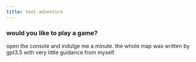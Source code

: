 ```yaml
---
title: text adventure
---
```


### would you like to play a game?

open the console and indulge me a minute. the whole map was written by gpt3.5 with very little guidance from myself.

<script>
  const __bold = "font-weight: bold";
  const __normal = "font-weight: normal";
  const __italic = "font-style: italic";
  const __invalid = "Invalid command. Type 'help' for help.";
  const __prompt = "What would you like to do?";
  const _log = console.log;

  ["help", "yes", "no", "forward", "backward", "forwards", "backwards", "left", "right", "interact", "take", "leave", "where", "use"].forEach((x) => {
    _gen(x, "_" + x);
  });
  
  function _gen(trigger, fn) {
    Object.defineProperty(window, trigger, {
      get: function() {
        return window[fn]();
      }
    });
  }

  function _help() {
    _log("%cforward: %cMove forwards", __bold, __normal);
    _log("%cbackward: %cMove backwards", __bold, __normal);
    _log("%cleft: %cMove left", __bold, __normal);
    _log("%cright: %cMove right", __bold, __normal);
    _log("%cinteract: %cInteract with an entity", __bold, __normal);
    _log("%cuse: %cUse an item from your inventory", __bold, __normal);
    _log("%ctake: %cTake an item from the ground", __bold, __normal);
    _log("%cleave %cExit a conversation", __bold, __normal);
    _log("%cwhere %cDescribe your surroundings", __bold, __normal);
  }

  function _yes() {
    if(!player.location) {
      setDarkTheme();
      addFog();
      return _move("entrance");
    } else {
      const actor = actors.find((x) => x.location === player.location);
      if(actor) {
        const interaction = actor.interact[player.conversation];
        if(interaction && interaction.yes) {
          player.conversation = interaction.yes;

          _log("%c%s%c\n\n\"%s\"", __italic, actor.interact[interaction.yes].action, __normal, actor.interact[interaction.yes].quote);
          return _interact_responses(actor, actor.interact[interaction.yes]);
        }
      }
      return __invalid;
    }
  }

  function _no() {
    if(!player.location) {
      setTimeout(() => history.back(), 2000);
      return "Fine then. Be that way :(";
    } else {
      const actor = actors.find((x) => x.location === player.location);
      if(actor) {
        const interaction = actor.interact[player.conversation];
        if(interaction && interaction.no) {
          player.conversation = interaction.no;

          _log("%c%s%c\n\n\"%s\"", __italic, actor.interact[interaction.no].action, __normal, actor.interact[interaction.no].quote);
          return _interact_responses(actor, actor.interact[interaction.no]);
        }
      }
      return __invalid;
    }
  }

  function _try_move(dir) {
    if(!player.location) { _log("You are not playing (yet)"); return "Would you like to play a game? (yes/no)"; }

    const target = map[player.location].exits.find((x) => x.direction == dir);
    if(!target) {
      _log("Your way is blocked.");
      return __prompt;
    }

    const dest = map[target.room];
    if(dest.requires) {
      if(!player.inventory.includes(dest.requires)) {
        _log(dest.lacks_requirements);
        return __prompt;
      }
    }

    return _move(target.room);
  }

  function _forward() { return _try_move("forward"); }
  function _forwards() { return _forward(); }

  function _backward() { return _try_move("backward"); }
  function _backwards() { return _backward(); }
  
  function _left() { return _try_move("left"); }
  function _right() { return _try_move("right"); }

  function _use() {
    if(!player.location) { _log("You are not playing (yet)"); return "Would you like to play a game? (yes/no)"; }

    if(player.inventory.length === 0) {
      _log("You have nothing to use.");
    } else {
      const usable = player.inventory.filter((x) => !player.used.includes(x)).find((x) => items.find((y) => y.id == x).use_at === player.location);
      if(usable) {
        const it = items.find((y) => y.id == usable);
        player.used.push(usable);
        if(it.use_grants) {
          player.inventory.push(it.use_grants);
          
          const added = items.find((x) => x.id === it.use_grants);
          if(added.triggers) { _trigger(added.triggers); }
        }

        _log(it.use);
      } else { _log("You do not see a use for anything you're currently carrying."); }
    }

    return __prompt;
  }

  function _move(to) {
    console.clear();
    if(to != player.location) { player.conversation = null; }

    player.location = to;
    var loc = map[to];

    _log("%cCurrent location: %c%s", __bold, __normal, loc.name);

    const found = items.filter((x) => x.location === player.location && !player.inventory.includes(x.id));
    if(found.length > 0) {
      _log("%s\n\n%c%s", loc.description, __italic, loc.items);
    } else {
      _log(loc.description);
    }

    const format_str = loc.exits.map((_) => "%c%s: %c%s").join("\n\n");
    const varargs = loc.exits.flatMap((x) => [__italic, x.direction, __normal, x.description]);
    _log(format_str, ...varargs);

    const actor = actors.find((x) => x.location === to);
    if(actor) {
      _log("%c%s%c\n\n%s", __bold, actor.encountered, __normal, actor.description);
    }

    return __prompt;
  }

  function _take() {
    if(!player.location) { _log("You are not playing (yet)"); return "Would you like to play a game? (yes/no)"; }

    const found = items.filter((x) => x.location === player.location && !player.inventory.includes(x.id));
    if(found.length === 0) {
      _log("There is nothing here to take. Type 'help' for help.");
      return __prompt;
    }

    found.forEach((x) => {
      player.inventory.push(x.id);
      if(x.triggers) { _trigger(x.triggers); }
      _log(x.take);
    })

    return __prompt;
  }

  function addFog() {
    var wrapper = document.createElement("div");
    wrapper.style.position = "fixed";
    wrapper.style.height = "100vh";
    wrapper.style.width = "100vw";
    wrapper.style.top = 0;
    wrapper.style.left = 0;

    for(let i = 1; i <= 3; i++) {
      var container = document.createElement("div");
      container.id = "foglayer_0" + i;
      container.classList.add("fog");
      for(let j = 1; j <= 2; j++) {
        var child = document.createElement("div");
        child.classList.add("image0" + j);
        container.appendChild(child);
      }
      wrapper.appendChild(container);
    }

    document.querySelector("body").appendChild(wrapper);
  }

  function _trigger(png) {
    var img = document.createElement("img");
    img.src = "assets/" + png;
    img.style.position = "fixed";
    img.style.top = "20%";
    img.style.left = "50%";
    img.classList.add("flip");
    document.querySelector("article").appendChild(img);
    setTimeout(() => img.remove(), 3000);
  }

  function _leave() {
    if(!player.location) { _log("You are not playing (yet)"); return "Would you like to play a game? (yes/no)"; }

    if(player.conversation === null) {
      _log("You aren't speaking to anyone. Type 'help' for help.");
      return __prompt;
    }

    player.conversation = null;
    return _move(player.location);
  }

  function _where() {
    if(!player.location) { _log("You are not playing (yet)"); return "Would you like to play a game? (yes/no)"; }

    return _move(player.location);
  }

  function _interact() {
    if(!player.location) { _log("You are not playing (yet)"); return "Would you like to play a game? (yes/no)"; }

    const actor = actors.find((x) => x.location === player.location);
    if(!actor) {
      _log("You look around, but do not see anyone to speak with. Type 'help' for help.");
      return __prompt;
    }

    var state = player.conversation === null ? "initial" : actor.interact[player.conversation].next;
    player.conversation = state;

    if(!state) {
      _log("%c%s%c seems to have no interest in speaking with you.", __italic, actor.name, __normal);
      return __prompt;
    }

    _log("%c%s%c\n\n\"%s\"", __italic, actor.interact[state].action, __normal, actor.interact[state].quote);

    return _interact_responses(actor, actor.interact[state]);
  }

  function _interact_responses(actor, state) {
    var responses = [];
    if(state.yes) { responses.push("yes"); }
    if(state.no) { responses.push("no"); }
    if(state.next) { responses.push("interact"); }
    responses.push("leave");

    return "How would you like to respond? (" + responses.join("/") + ")";
  }

  var player = {
    "inventory": [],
    "used": [],
    "location": null,
    "conversation": null
  };

  const actors = [
    {
      "id": "mysterious_figure",
      "name": "Mysterious Figure",
      "location": "courtyard",
      "encountered": "You hear a twig crack in the bushes...",
      "description": "A mysterious figure, cloaked in tattered robes, stands by the crumbling statue, seemingly lost in thought. They might have information to share if you approach them.",
      "interact": {
        "initial": {
          "action": "The cloaked figure turns slowly to face you, their eyes hidden beneath the shadow of their hood. A whisper of a voice escapes their lips.",
          "quote": "Greetings, traveler. You have stumbled upon a place long forgotten by the world.",
          "next": "final"
        },
        "final": {
          "action": "The figure's hooded head tilts slightly, as if considering.",
          "quote": "Curiosity, a common trait among newcomers. Few ever return from the depths of this castle, but if you must press on, do so with caution. The past clings to these walls, and not all secrets are meant to be uncovered."
        }
      }
    },
    {
      "id": "ghostly_cat",
      "name": "Gertrude",
      "location": "kitchen",
      "encountered": "You look down and see a figure, shimmering and translucent grey.",
      "description": "A ghostly cat, its form faint and ethereal, prowls silently among the ruins of the kitchen. Its eyes shimmer with an otherworldly light, and it occasionally emits a soft, mournful meow.",
      "interact": {
        "initial": {
          "action": "As you focus your thoughts on the spectral cat, you feel a gentle, ghostly presence entering your mind.",
          "quote": "Welcome, traveler. You have a kindred spirit, for you can see beyond the veil of the living. I am Gertrude, bound to this castle by secrets and unfinished business. Do you seek the relics that hold the castle's secrets, traveler?",
          "yes": "1", "no": "2", "next": "pet"
        },
        "pet": {
          "action": "As you reach down to pet the ethereal creature, your hand passes directly through.",
          "quote": "A kind gesture, traveler, but I exist beyond the realm of touch. I am but a whisper of the past, bound by spectral chains to this place. Continue your exploration, and be careful, for this place is full of mysteries."
        },
        "1": {
          "action": "Gertrude's ethereal presence lingers in your mind, and it asks,",
          "quote": "Ah, a seeker of the relics, I see. There have been many before you, and I hope you do not share their misfortune."
        },
        "2": {
          "action": "Gertrude's spectral presence seems to accept your answer, and it continues,",
          "quote": "I see that your journey may follow a different path, one not bound to the relics and secrets of this castle. Be mindful of the choices you make, for this place has many mysteries, and not all may be revealed to those who do not seek them."
        }
      }
    }
  ];

  const items = [
    {
      "id": "rusty_key",
      "location": "courtyard",
      "take": "Amidst the overgrown bushes, you notice a glimmer of metal – it's a rusty key partially buried in the soil. You put the rusty key in your pocket, and it leaves a slight tinge of red on your fingers."
    },
    {
      "id": "torch",
      "location": "entrance",
      "take": "You reach up and remove a torch from its position on the wall. It casts flickering shadows on the ground ahead of you."
    },
    {
      "id": "ancient_diary",
      "location": "courtyard",
      "take": "A tattered, ancient diary lies beneath the shadow of the twisted tree. As you pick up the diary, a page falls out. You add the page to your pocket and discard the tattered remains of the book."
    },
    {
      "id": "sealed_letter",
      "location": "study",
      "description": "",
      "take": "Among the scattered scrolls on the desk, you notice a sealed letter with a mysterious wax seal, seemingly untouched for centuries. It is a delicate and aged piece of parchment, slightly yellowed, and it bears a wax seal in the shape of a stylized castle tower, a symbol of importance and authority. The wax is now brittle, and tiny cracks have formed with age."
    },
    {
      "id": "tattered_map",
      "location": "study",
      "take": "On a bookshelf, a tattered map is tucked between the pages of an old book. You pick up the map and study it. It depicts a detailed layout of the castle and its surrounding grounds. The lines are drawn in faded ink, and certain areas of the map are smudged, making it challenging to decipher. Nonetheless, you manage to decipher a trail of dotted lines leading from the castle's main hall to an area labeled \"Treasury\"."
    },
    {
      "id": "dusty_book",
      "location": "library",
      "take": "You notice a peculiar, dust-covered book on a lectern near the fireplace, seemingly distinct from the rest. Its title is written in ornate, calligraphic script: \"Chronicles of the Castle.\" As you carefully blow off the layers of dust and open the book, you discover it contains the following passage:\n\n\"In the year 1782, during the reign of King Arthur IV, this castle was abandoned for reasons unknown. The last residents, the Carmichael family, vanished without a trace. Legends speak of hidden chambers, unclaimed treasures, and an underground labyrinth said to house the castle's deepest secrets. As the years passed, the castle fell into disrepair, and tales of hauntings and unexplained phenomena grew.\n\nIt is said that the key to unlocking the castle's mysteries lies within a set of four ancient relics: the Serpent's Medallion, the Silver Chalice, the Ebon Dagger, and the Moonstone Amulet. These relics are believed to be scattered throughout the castle and must be united to uncover the truth that has been concealed for centuries.\""
    },
    {
      "id": "crypt_key",
      "location": "library",
      "take": "A hidden compartment within one of the bookshelves reveals a curious, ancient-looking key. The key is heavy and feels substantial in your hand. Its bow is ornately designed with intricate patterns of twisting vines and leaves. Despite the passage of time, the key is remarkably well-preserved. As you turn it over, you notice a small inscription on the side of the bow. The letters are faded but still legible. They read: \"Crypt Key\".",
      "use_at": "hidden_compartment",
      "use": "You insert the crypt key into the chest and it turns with a pleasing click. As you sift through the contents, your fingers brush against something cold and unyielding. You carefully pull it from the chest, revealing a magnificent Ebon Dagger. Its hilt is fashioned from dark obsidian, inlaid with intricate silver patterns.",
      "use_grants": "ebon_dagger"
    },
    {
      "id": "serpent_medallion",
      "location": "chamber",
      "take": "The Serpent's Medallion is a breathtaking and enigmatic artifact. It's crafted from a lustrous, dark green gemstone, which glistens with an otherworldly sheen. The gem is expertly carved into the form of a serpent coiled around a circular base, its eyes formed from glistening, pale emeralds.\n\nThe surface of the medallion seems to ripple with an ethereal energy, and a faint, melodious hum emanates from it, a sound that's both eerie and captivating. As you hold it in your hand, you can feel a subtle vibration, as if it's resonating with the mysteries of the castle.",
      "triggers": "serpent_medallion.png",
      "use_at": "treasury",
      "use": "You approach the four pedestals in the hidden treasury, the Serpent's Medallion clutched in your hand. As you carefully place the medallion on its designated pedestal, a resonant vibration fills the chamber, causing the walls to reverberate with an otherworldly energy. The voices you heard earlier in the Chamber of Whispers return, their murmurs now clearer and more focused. They seem to speak in unison, though their words remain cryptic.\n\nThe previously dimly lit treasury suddenly bathes in a haunting, spectral radiance. The ghostly light from the medallion spreads, illuminating the entire chamber with an eerie, yet mesmerizing glow and exposing a previously unnoticed passage in the wall leading deeper into the heart of the castle."
    },
    {
      "id": "ebon_dagger",
      "location": "hidden",
      "triggers": "ebon_dagger.png",
      "use_at": "treasury",
      "use": "You approach the four pedestals in the hidden treasury, the Ebon Dagger gripped firmly in your hand. The moment the dagger touches the pedestal, it becomes enveloped in an eerie, silvery mist, as if the blade is absorbing the very essence of the chamber. As the spectral mist dissipates, a section of the wall behind the pedestals begins to shift and rotate, revealing a hidden mural. The mural depicts a series of cryptic scenes, possibly hinting at the locations of the remaining relics."
    }
  ];

  const map = {
    "entrance": {
      "name": "Entrance",
      "description": "You find yourself at the entrance of a mysterious and long-forgotten castle. The towering, weathered stone walls stretch high above you, cloaked in shadows that seem to dance with secrets of the past. The floor is uneven cobblestone, worn smooth by centuries of footprints. Dim torches in iron sconces line the walls, casting a feeble, flickering light that barely pierces the gloom. An eerie silence hangs in the air, broken only by the distant echoes of your own footsteps.",
      "items": "It looks like you could retrieve a torch from one of the wall sconces if you wanted.",
      "exits": [
        {
          "direction": "left",
          "room": "courtyard",
          "description": "A massive, heavy wooden door to your left leads to the castle's courtyard, where an overgrown garden awaits exploration."
        },
        {
          "direction": "forward",
          "room": "main_hall",
          "description": "Directly ahead, a grand archway leads deeper into the castle's main hall, where more mysteries await."
        },
        {
          "direction": "right",
          "room": "cellar",
          "description": "To your right, a narrow stone staircase descends into the murky depths of the castle's cellar, a place where forgotten secrets might be hidden."
        }
      ]
    },
    "courtyard": {
      "name": "Courtyard",
      "description": "As you push open the heavy wooden door, you step into a once-grand courtyard now overgrown with wild foliage. The courtyard's stone pathway is cracked and partly concealed by encroaching vines and unruly bushes. A twisted, ancient tree stands at the center, its branches reaching out like gnarled fingers, casting eerie shadows on the ground. To your left, a crumbling statue of an unknown figure is nearly engulfed by ivy. The air is thick with the earthy scent of damp soil and the distant sound of birdsong.",
      "items": "Something catches your eye amongst the foliage.",
      "exits": [
        {
          "direction": "backward",
          "room": "entrance",
          "description": "Behind you is the castle's entrance, the only visible way back inside."
        },
        {
          "direction": "left",
          "room": "shed",
          "description": "On the far side of the courtyard, there's a small, weather-beaten shed that might hold tools or hidden treasures."
        },
        {
          "direction": "right",
          "room": "main_hall",
          "description": "A cracked path leads to the entrance of the castle's main hall, hinting at further exploration."
        }
      ]
    },
    "main_hall": {
      "name": "Main Hall",
      "description": "You pass through the grand archway and find yourself in the castle's imposing main hall. Enormous stone pillars rise up to support a towering, vaulted ceiling, while faded tapestries, once vibrant with color, hang in tatters from the walls. Dim light filters in through grimy, leaded glass windows, casting eerie patterns on the cold, stone floor. An overpowering sense of history and foreboding fills the air.",
      "exits": [
        {
          "direction": "left",
          "room": "courtyard",
          "description": "To your left, a cracked path leads back to the overgrown courtyard, where nature has started to reclaim its space."
        },
        {
          "direction": "right",
          "room": "library",
          "description": "Across the hall, a heavy wooden door stands slightly ajar, revealing the entrance to the castle's forgotten library."
        },
        {
          "direction": "forward",
          "room": "dining_hall",
          "description": "An ornate set of double doors at the far end of the hall beckons you toward the castle's grand dining hall."
        }
      ]
    },
    "wine_cellar": {
      "name": "Wine Cellar",
      "description": "Pushing open the heavy wooden door, you enter the wine cellar, a dimly lit chamber filled with the intoxicating scent of aged wine. Rows of wooden wine racks line the walls, each bearing bottles of varying shapes and sizes covered in a thick layer of dust. The soft glow of your torch illuminates the labels on some of the bottles, hinting at rare vintages from long ago. A heavy, musty air hangs in the room, and the temperature is noticeably cooler here.",
      "exits": [
        {
          "direction": "backward",
          "room": "cellar",
          "description": "The heavy door behind you leads back into the general cellar area."
        },
        {
          "direction": "forward",
          "room": "main_hall",
          "description": "Returning to the main hall is possible through a set of wooden stairs leading upward."
        }
      ]
    },
    "dining_hall": {
      "name": "Dining Hall",
      "description": "You open the grand double doors and enter the castle's dining hall, a vast and opulent space that once hosted extravagant feasts. A long, weathered wooden table stretches the length of the room, adorned with tarnished silverware and fine china, long past its prime. Tattered tapestries hang on the stone walls, depicting scenes of a forgotten era, and a massive crystal chandelier hangs from the vaulted ceiling, now dim and lifeless. The room is filled with an eerie stillness, and the faint echo of your footsteps is the only sound that breaks the silence.",
      "exits": [
        {
          "direction": "backward",
          "room": "main_hall",
          "description": "The grand double doors behind you provide an exit back into the main hall."
        },
        {
          "direction": "left",
          "room": "kitchen",
          "description": "A door to your left leads to the castle's abandoned kitchen, a place where you may discover remnants of culinary secrets."
        },
        {
          "direction": "right",
          "room": "library",
          "description": "A set of ornate doors to your right beckons you to explore the castle's library, with the promise of hidden knowledge."
        }
      ]
    },
    "cellar": {
      "name": "Cellar",
      "description": "You descend the narrow stone staircase into the castle's dark and musty cellar. The air grows colder and damp, and the flickering light of your torch casts eerie shadows on the uneven stone walls. The cellar is divided into sections, with various barrels, crates, and dusty bottles stacked haphazardly. It's clear that this space was once used for storage, but it's now filled with cobwebs and an eerie silence.",
      "exits": [
        {
          "direction": "backward",
          "room": "entrance",
          "description": "The stone staircase leads back up to the entrance of the castle, your escape route."
        },
        {
          "direction": "forward",
          "room": "wine_cellar",
          "description": "A heavy wooden door on the far wall appears to lead to a more specialized wine storage area."
        },
        {
          "direction": "left",
          "room": "secret_passage",
          "description": "A narrow corridor to your left seems to disappear into darkness, hinting at the possibility of a hidden passage."
        },
      ]
    },
    "library": {
      "name": "Library",
      "description": "As you push open the heavy wooden doors, you step into the castle's library, a room brimming with the aura of forgotten knowledge. Tall, dusty bookshelves line the walls, their wooden frames covered in cobwebs and the shelves themselves holding countless ancient tomes. Faded, worn rugs cover the stone floor, muffling your footsteps as you explore. A large, ornate fireplace stands along one wall, its hearth long cold and covered in soot. The room is bathed in a dim, otherworldly light filtering in through leaded glass windows. The air is heavy with the scent of old paper and leather bindings.",
      "items": "Scattered amongst the books are a variety of useful looking items.",
      "exits": [
        {
          "direction": "backward",
          "room": "dining_hall",
          "description": "You can return to the dining hall through the ornate doors behind you."
        },
        {
          "direction": "forward",
          "room": "study",
          "description": "A small, unassuming door at the far end of the library leads to a secluded study, a place where you may uncover more intimate secrets."
        },
        {
          "direction": "right",
          "room": "main_hall",
          "description": "The library connects to the main hall through a wide stone archway."
        }
      ]
    },
    "shed": {
      "name": "Garden Shed",
      "description": "You open the creaking wooden door and step into the castle's garden shed, a small, dimly lit space filled with a musty, earthy scent. Cobwebs cling to the corners, and the room is cluttered with gardening tools and long-forgotten equipment. Shelves hold an assortment of cracked clay pots and gardening gloves, and a rusty spade leans against the wall. The floor is covered with fallen leaves and dirt, suggesting it hasn't been used in a very long time.",
      "exits": [
        {
          "direction": "backward",
          "room": "courtyard",
          "description": "The weather-beaten wooden door behind you leads back to the overgrown courtyard."
        },
        {
          "direction": "forward",
          "room": "loft",
          "description": "A narrow, rickety ladder leads up to a loft space overhead, promising potential discoveries."
        }
      ]
    },
    "secret_passage": {
      "name": "Secret Passage",
      "requires": "torch",
      "lacks_requirements": "You step into the passageway, but find that it is too dark to navigate. If only you had a light source...",
      "description": "You enter the narrow, hidden passage: an eerie, subterranean world hidden beneath the castle. The passage is hewn from rough stone and winds its way through a labyrinthine network of tunnels. Faint, ominous whispers seem to echo in the distance, creating a sense of foreboding. The air is damp and cool, and the walls are slick with moisture.",
      "exits": [
        {
          "direction": "backward",
          "room": "cellar",
          "description": "The passage leads back to the castle's cellar, allowing you to return to familiar surroundings."
        },
        {
          "direction": "forward",
          "room": "chamber",
          "description": "Ahead of you lies a winding path. You can hear the unsettling sound of ghostly whispers coming from it."
        },
        {
          "direction": "left",
          "room": "treasury",
          "description": "A stone door to your left beckons you further into the depths, promising potential treasures."
        }
      ]
    },
    "treasury": {
      "name": "Hidden Treasury",
      "requires": "tattered_map",
      "lacks_requirements": "You push past the door into a maze of dark passageways. Your footsteps echo loudly, hinting at the expansiveness of the depths. After a few minutes, you emerge back at the same stone door you started at. Perhaps something in the castle will help you navigate these tunnels.",
      "description": "You enter the hidden treasury, a chamber steeped in mystery and opulence. The walls are lined with sturdy iron safes and vault doors, each covered in intricate, time-worn engravings. A faint, ghostly light emanates from the treasure within. The air is thick with the scent of old wealth and the echo of past riches.\n\nIn the center of the chamber, you see four pedestals, each awaiting one of the relics you've been seeking. Around them, gold coins, precious gems, and valuable artifacts glint in the dim light. It's clear that the relics were once part of this impressive collection.",
      "exits": [
        {
          "direction": "backward",
          "room": "secret_passage",
          "description": "The secret passage through which you entered is the only known exit from this room."
        }
      ]
    },
    "study": {
      "name": "Study",
      "description": "You open the door to the study, revealing a small, secluded chamber filled with the scent of old parchment and leather. Wooden bookshelves line the walls, their shelves filled with ancient tomes and manuscripts. A large mahogany desk sits at the center of the room, piled high with disorganized scrolls, inkwells, and quills. The flickering light of a torch casts eerie shadows on the walls, adding to the room's mysterious ambiance. A faded portrait of an enigmatic figure hangs above the fireplace.",
      "items": "You're certain that you can find a use for something here.",
      "exits": [
        {
          "direction": "backward",
          "room": "library",
          "description": "The study connects to the library through the door you entered from."
        },
        {
          "direction": "forward",
          "room": "hidden_compartment",
          "description": "A narrow door at the back of the room appears to lead to a hidden compartment, possibly hiding valuable secrets."
        },
        {
          "direction": "right",
          "room": "main_hall",
          "description": "Returning to the main hall is possible through a small hallway to your right."
        }
      ]
    },
    "kitchen": {
      "name": "Kitchen",
      "description": "You enter the castle's abandoned kitchen, a room filled with remnants of the past. Dusty pots and pans hang from hooks on the walls, and long-forgotten utensils and dishes sit on wooden countertops. The hearth, once a place of bustling activity, now lies cold and dark. Broken windows let in a faint, chilling breeze, and the cobwebs that drape across the room glisten with traces of forgotten moisture.",
      "exits": [
        {
          "direction": "backward",
          "room": "dining_hall",
          "description": "The door you entered from leads back to the dining hall, where you can continue your exploration of the castle."
        },
        {
          "direction": "right",
          "room": "cellar",
          "description": "A hidden doorway beneath the kitchen sink hints at a passage leading to the castle's cellar."
        }
      ]
    },
    "loft": {
      "name": "Storage Loft",
      "description": "You ascend the rickety ladder, which creaks with each step, and reach the storage loft, a cramped and dusty space filled with forgotten items. The loft's wooden beams and floorboards groan under the weight of long-neglected trunks, crates, and dusty old furniture. Shafts of feeble light seep in through gaps in the roof, casting dim, irregular patterns on the room's contents.",
      "exits": [
        {
          "direction": "backward",
          "room": "shed",
          "description": "The ladder you climbed leads back down to the shed."
        }
      ]
    },
    "chamber": {
      "name": "Chamber of Whispers",
      "description": "You enter the Chamber of Whispers, a mysterious, cavernous space beneath the castle filled with a palpable sense of unease. The air is thick with an unnatural chill, and the walls are adorned with eerie, ancient runes and symbols. Faint, ghostly voices seem to reverberate through the chamber, their words indistinct and disquieting.",
      "items": "In the center of the room stands a pedestal, upon which rests a peculiar, glowing artifact – the Serpent's Medallion, one of the relics you've been seeking. It radiates an otherworldly light, casting an eerie glow that dances across the walls and floor.",
      "exits": [
        {
          "direction": "backward",
          "room": "secret_passage",
          "description": "The entrance to the Chamber of Whispers serves as the only known exit."
        }
      ]
    },
    "hidden_compartment": {
      "name": "Hidden Compartment",
      "description": "You open the small door at the back of the study, revealing a concealed space within the castle. The hidden compartment is a modest, candlelit chamber, filled with old scrolls, dusty tomes, and forgotten relics. The air carries the scent of ancient paper, and the flickering candlelight casts dancing shadows on the room's contents.\n\nA large, ornate chest is situated at the far end of the compartment. Its brass fittings and intricate carvings suggest that it may contain something of great value. The walls are lined with shelves, upon which rest a collection of intriguing, time-worn items.",
      "exits": [
        {
          "direction": "backward",
          "room": "study",
          "description": "The door you entered from connects the hidden compartment to the study."
        }
      ]
    }
  }

  /*
    "": {
      "name": "",
      "description": "",
      "exits": [
        {
          "direction": "",
          "room": "",
          "description": ""
        }
      ]
    },
    */

  _log("Would you like to play a game? (yes/no)");
</script>